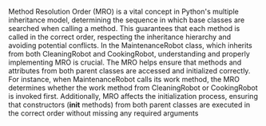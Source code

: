 Method Resolution Order (MRO) is a vital concept in Python's multiple inheritance model, determining the sequence in which base classes are searched when calling a method. This guarantees that each method is called in the correct order, respecting the inheritance hierarchy and avoiding potential conflicts.
In the MaintenanceRobot class, which inherits from both CleaningRobot and CookingRobot, understanding and properly implementing MRO is crucial. The MRO helps ensure that methods and attributes from both parent classes are accessed and initialized correctly. For instance, when MaintenanceRobot calls its work method, the MRO determines whether the work method from CleaningRobot or CookingRobot is invoked first. Additionally, MRO affects the initialization process, ensuring that constructors (__init__ methods) from both parent classes are executed in the correct order without missing any required arguments
